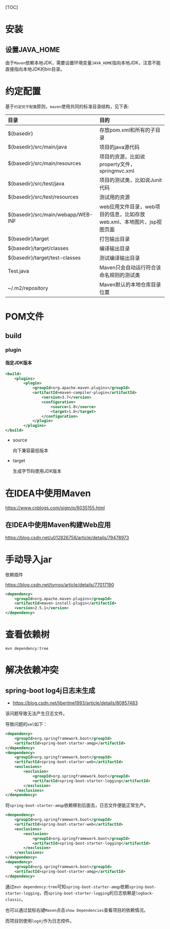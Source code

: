 [TOC]

# 安装

## 设置JAVA_HOME

由于`Maven`依赖本地JDK，需要设置环境变量`JAVA_HOME`指向本地JDK，注意不能直接指向本地JDK的bin目录。

# 约定配置

基于`约定优于配置`原则，`maven`使用共同的标准目录结构，见下表:

| 目录                               | 目的                                                         |
| :--------------------------------- | :----------------------------------------------------------- |
| ${basedir}                         | 存放pom.xml和所有的子目录                                    |
| ${basedir}/src/main/java           | 项目的java源代码                                             |
| ${basedir}/src/main/resources      | 项目的资源，比如说property文件，springmvc.xml                |
| ${basedir}/src/test/java           | 项目的测试类，比如说Junit代码                                |
| ${basedir}/src/test/resources      | 测试用的资源                                                 |
| ${basedir}/src/main/webapp/WEB-INF | web应用文件目录，web项目的信息，比如存放web.xml、本地图片、jsp视图页面 |
| ${basedir}/target                  | 打包输出目录                                                 |
| ${basedir}/target/classes          | 编译输出目录                                                 |
| ${basedir}/target/test-classes     | 测试编译输出目录                                             |
| Test.java                          | Maven只会自动运行符合该命名规则的测试类                      |
| ~/.m2/repository                   | Maven默认的本地仓库目录位置                                  |

# POM文件

## build

### plugin

#### 指定JDK版本

``` xml
<build>  
    <plugins>  
        <plugin>  
            <groupId>org.apache.maven.plugins</groupId>
            <artifactId>maven-compiler-plugin</artifactId>  
                <version>3.7</version>  
                <configuration>  
                    <source>1.8</source>  
                    <target>1.8</target>  
                </configuration>  
            </plugin>  
        </plugins>  
</build>
```

- source

  向下兼容最低版本

- target

  生成字节码使用JDK版本

# 在IDEA中使用Maven

https://www.cnblogs.com/sigm/p/6035155.html

## 在IDEA中使用Maven构建Web应用

https://blog.csdn.net/u012826756/article/details/79478973

# 手动导入jar

依赖插件

https://blog.csdn.net/tyrroo/article/details/77017190

``` xml
<dependency>
	<groupId>org.apache.maven.plugins</groupId>  
	<artifactId>maven-install-plugin</artifactId>  
	<version>2.5.1</version>  
</dependency>
```

# 查看依赖树

``` shell
mvn dependency:tree
```

# 解决依赖冲突

## spring-boot log4j日志未生成

- https://blog.csdn.net/libertine1993/article/details/80857483

该问题导致无法产生日志文件。

导致问题的`xml`如下：

``` xml
<dependency>
	<groupId>org.springframework.boot</groupId>
    <artifactId>spring-boot-starter-amqp</artifactId>
</dependency>
<denpendency>
	<groupId>org.springframework.boot</groupId>
    <artifactId>spring-boot-starter-web</artifactId>
    <exclusions>
        <exclusion>
            <groupId>org.springframework.boot</groupId>
	        <artifactId>spring-boot-starter-logging</artifactId>
        </exclusion>
    </exclusions>
</denpendency>
```

将`spring-boot-starter-amqp`依赖移到后面去，日志文件便能正常生产。

``` xml
<denpendency>
	<groupId>org.springframework.boot</groupId>
    <artifactId>spring-boot-starter-web</artifactId>
    <exclusions>
        <exclusion>
            <groupId>org.springframework.boot</groupId>
	        <artifactId>spring-boot-starter-logging</artifactId>
        </exclusion>
    </exclusions>
</denpendency>
<dependency>
	<groupId>org.springframework.boot</groupId>
    <artifactId>spring-boot-starter-amqp</artifactId>
</dependency>
```

通过`mvn dependency:tree`可知`spring-boot-starter-amqp`依赖`spring-boot-starter-logging`，而`spring-boot-starter-logging`的日志依赖是`logback-classic`。

也可以通过鼠标右键`Maven`点击`show Dependencies`查看项目的依赖情况。

而项目则使用`log4j`作为日志控件。

